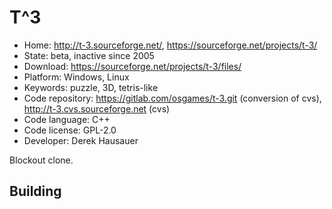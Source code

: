 # T^3

- Home: http://t-3.sourceforge.net/, https://sourceforge.net/projects/t-3/
- State: beta, inactive since 2005
- Download: https://sourceforge.net/projects/t-3/files/
- Platform: Windows, Linux
- Keywords: puzzle, 3D, tetris-like
- Code repository: https://gitlab.com/osgames/t-3.git (conversion of cvs), http://t-3.cvs.sourceforge.net (cvs)
- Code language: C++
- Code license: GPL-2.0
- Developer: Derek Hausauer

Blockout clone.

## Building
